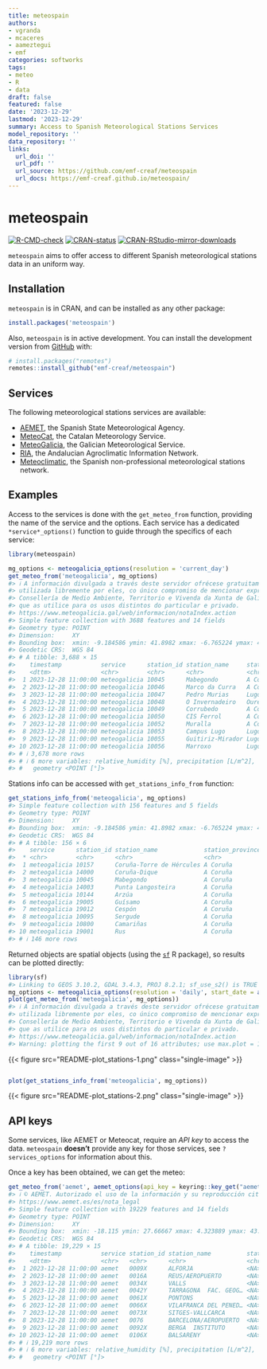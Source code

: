 ```yaml
---
title: meteospain
authors:
- vgranda
- mcaceres
- aameztegui
- emf
categories: softworks
tags:
- meteo
- R
- data
draft: false
featured: false
date: '2023-12-29'
lastmod: '2023-12-29'
summary: Access to Spanish Meteorological Stations Services
model_repository: ''
data_repository: ''
links:
  url_doi: ''
  url_pdf: ''
  url_source: https://github.com/emf-creaf/meteospain
  url_docs: https://emf-creaf.github.io/meteospain/
---
```

# meteospain

[![R-CMD-check](https://github.com/emf-creaf/meteospain/actions/workflows/R-CMD-check.yaml/badge.svg?branch=main)](https://github.com/emf-creaf/meteospain/actions/workflows/R-CMD-check.yaml)
[![CRAN-status](https://www.r-pkg.org/badges/version/meteospain)](https://CRAN.R-project.org/package=meteospain)
[![CRAN-RStudio-mirror-downloads](https://cranlogs.r-pkg.org/badges/last-month/meteospain?color=blue)](https://r-pkg.org/pkg/meteospain)

`meteospain` aims to offer access to different Spanish meteorological
stations data in an uniform way.

## Installation

`meteospain` is in CRAN, and can be installed as any other package:

``` r
install.packages('meteospain')
```

Also, `meteospain` is in active development. You can install the
development version from [GitHub](https://github.com/) with:

``` r
# install.packages("remotes")
remotes::install_github("emf-creaf/meteospain")
```

## Services

The following meteorological stations services are available:

- [AEMET](https://www.aemet.es/en/portada), the Spanish State
  Meteorological Agency.
- [MeteoCat](https://meteo.cat), the Catalan Meteorology Service.
- [MeteoGalicia](https://www.meteogalicia.gal/web/inicio.action), the
  Galician Meteorological Service.
- [RIA](https://www.juntadeandalucia.es/agriculturaypesca/ifapa/riaweb/web/),
  the Andalucian Agroclimatic Information Network.
- [Meteoclimatic](https://www.meteoclimatic.net/), the Spanish
  non-professional meteorological stations network.

## Examples

Access to the services is done with the `get_meteo_from` function,
providing the name of the service and the options. Each service has a
dedicated `*service*_options()` function to guide through the specifics
of each service:

``` r
library(meteospain)

mg_options <- meteogalicia_options(resolution = 'current_day')
get_meteo_from('meteogalicia', mg_options)
#> ℹ A información divulgada a través deste servidor ofrécese gratuitamente aos cidadáns para que poida ser
#> utilizada libremente por eles, co único compromiso de mencionar expresamente a MeteoGalicia e á
#> Consellería de Medio Ambiente, Territorio e Vivenda da Xunta de Galicia como fonte da mesma cada vez
#> que as utilice para os usos distintos do particular e privado.
#> https://www.meteogalicia.gal/web/informacion/notaIndex.action
#> Simple feature collection with 3688 features and 14 fields
#> Geometry type: POINT
#> Dimension:     XY
#> Bounding box:  xmin: -9.184586 ymin: 41.8982 xmax: -6.765224 ymax: 43.734
#> Geodetic CRS:  WGS 84
#> # A tibble: 3,688 × 15
#>    timestamp           service      station_id station_name     station_province altitude temperature min_temperature max_temperature
#>    <dttm>              <chr>        <chr>      <chr>            <chr>                 [m]        [°C]            [°C]            [°C]
#>  1 2023-12-28 11:00:00 meteogalicia 10045      Mabegondo        A Coruña               94       12              11.9            12.0 
#>  2 2023-12-28 11:00:00 meteogalicia 10046      Marco da Curra   A Coruña              651        8.7             8.62            8.83
#>  3 2023-12-28 11:00:00 meteogalicia 10047      Pedro Murias     Lugo                   51       12.3            12              12.5 
#>  4 2023-12-28 11:00:00 meteogalicia 10048      O Invernadeiro   Ourense              1026        4.24            4.09            4.49
#>  5 2023-12-28 11:00:00 meteogalicia 10049      Corrubedo        A Coruña               30       11.9            11.6            12.2 
#>  6 2023-12-28 11:00:00 meteogalicia 10050      CIS Ferrol       A Coruña               37       12.0            11.6            12.4 
#>  7 2023-12-28 11:00:00 meteogalicia 10052      Muralla          A Coruña              661        8.8             8.7             8.88
#>  8 2023-12-28 11:00:00 meteogalicia 10053      Campus Lugo      Lugo                  400       10.7            10.6            10.8 
#>  9 2023-12-28 11:00:00 meteogalicia 10055      Guitiriz-Mirador Lugo                  684        9.04            8.78            9.19
#> 10 2023-12-28 11:00:00 meteogalicia 10056      Marroxo          Lugo                  645       11.5            11.4            11.5 
#> # ℹ 3,678 more rows
#> # ℹ 6 more variables: relative_humidity [%], precipitation [L/m^2], wind_direction [°], wind_speed [m/s], insolation [h],
#> #   geometry <POINT [°]>
```

Stations info can be accessed with `get_stations_info_from` function:

``` r
get_stations_info_from('meteogalicia', mg_options)
#> Simple feature collection with 156 features and 5 fields
#> Geometry type: POINT
#> Dimension:     XY
#> Bounding box:  xmin: -9.184586 ymin: 41.8982 xmax: -6.765224 ymax: 43.7383
#> Geodetic CRS:  WGS 84
#> # A tibble: 156 × 6
#>    service      station_id station_name             station_province altitude             geometry
#>  * <chr>        <chr>      <chr>                    <chr>                 [m]          <POINT [°]>
#>  1 meteogalicia 10157      Coruña-Torre de Hércules A Coruña               21 (-8.409202 43.38276)
#>  2 meteogalicia 14000      Coruña-Dique             A Coruña                5 (-8.374706 43.36506)
#>  3 meteogalicia 10045      Mabegondo                A Coruña               94 (-8.262225 43.24137)
#>  4 meteogalicia 14003      Punta Langosteira        A Coruña                5 (-8.531179 43.34723)
#>  5 meteogalicia 10144      Arzúa                    A Coruña              362  (-8.17469 42.93196)
#>  6 meteogalicia 19005      Guísamo                  A Coruña              175 (-8.276487 43.30799)
#>  7 meteogalicia 19012      Cespón                   A Coruña               59 (-8.854571 42.67466)
#>  8 meteogalicia 10095      Sergude                  A Coruña              231 (-8.461246 42.82283)
#>  9 meteogalicia 10800      Camariñas                A Coruña                5 (-9.178318 43.12445)
#> 10 meteogalicia 19001      Rus                      A Coruña              134 (-8.685357 43.15616)
#> # ℹ 146 more rows
```

Returned objects are spatial objects (using the
[`sf`](https://r-spatial.github.io/sf/) R package), so results can be
plotted directly:

``` r
library(sf)
#> Linking to GEOS 3.10.2, GDAL 3.4.3, PROJ 8.2.1; sf_use_s2() is TRUE
mg_options <- meteogalicia_options(resolution = 'daily', start_date = as.Date('2021-04-25'))
plot(get_meteo_from('meteogalicia', mg_options))
#> ℹ A información divulgada a través deste servidor ofrécese gratuitamente aos cidadáns para que poida ser
#> utilizada libremente por eles, co único compromiso de mencionar expresamente a MeteoGalicia e á
#> Consellería de Medio Ambiente, Territorio e Vivenda da Xunta de Galicia como fonte da mesma cada vez
#> que as utilice para os usos distintos do particular e privado.
#> https://www.meteogalicia.gal/web/informacion/notaIndex.action
#> Warning: plotting the first 9 out of 16 attributes; use max.plot = 16 to plot all
```

{{< figure src="README-plot_stations-1.png" class="single-image" >}}

``` r

plot(get_stations_info_from('meteogalicia', mg_options))
```

{{< figure src="README-plot_stations-2.png" class="single-image" >}}

## API keys

Some services, like AEMET or Meteocat, require an *API key* to access
the data. `meteospain` **doesn’t** provide any key for those services,
see `?services_options` for information about this.

Once a key has been obtained, we can get the meteo:

``` r
get_meteo_from('aemet', aemet_options(api_key = keyring::key_get("aemet")))
#> ℹ © AEMET. Autorizado el uso de la información y su reproducción citando a AEMET como autora de la misma.
#> https://www.aemet.es/es/nota_legal
#> Simple feature collection with 19229 features and 14 fields
#> Geometry type: POINT
#> Dimension:     XY
#> Bounding box:  xmin: -18.115 ymin: 27.66667 xmax: 4.323889 ymax: 43.78621
#> Geodetic CRS:  WGS 84
#> # A tibble: 19,229 × 15
#>    timestamp           service station_id station_name          station_province altitude temperature min_temperature max_temperature
#>    <dttm>              <chr>   <chr>      <chr>                 <chr>                 [m]        [°C]            [°C]            [°C]
#>  1 2023-12-28 11:00:00 aemet   0009X      ALFORJA               <NA>                  406        12.4             9.4            12.4
#>  2 2023-12-28 11:00:00 aemet   0016A      REUS/AEROPUERTO       <NA>                   71        11.6             8.9            11.9
#>  3 2023-12-28 11:00:00 aemet   0034X      VALLS                 <NA>                  233        10.7             8.7            10.7
#>  4 2023-12-28 11:00:00 aemet   0042Y      TARRAGONA  FAC. GEOG… <NA>                   55        12.8            11              12.8
#>  5 2023-12-28 11:00:00 aemet   0061X      PONTONS               <NA>                  632        10.5             8.8            10.5
#>  6 2023-12-28 11:00:00 aemet   0066X      VILAFRANCA DEL PENED… <NA>                  177        10               6.9            10  
#>  7 2023-12-28 11:00:00 aemet   0073X      SITGES-VALLCARCA      <NA>                   58        14.1            13              14.1
#>  8 2023-12-28 11:00:00 aemet   0076       BARCELONA/AEROPUERTO  <NA>                    4         9.3             8.2             9.6
#>  9 2023-12-28 11:00:00 aemet   0092X      BERGA  INSTITUTO      <NA>                  682         4.5             2.8             4.5
#> 10 2023-12-28 11:00:00 aemet   0106X      BALSARENY             <NA>                  361         1.4            -0.5             1.4
#> # ℹ 19,219 more rows
#> # ℹ 6 more variables: relative_humidity [%], precipitation [L/m^2], wind_direction [°], wind_speed [m/s], insolation [h],
#> #   geometry <POINT [°]>
```
